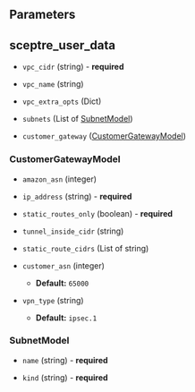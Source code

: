 ## Parameters



## sceptre_user_data

- `vpc_cidr` (string) - **required**

- `vpc_name` (string)

- `vpc_extra_opts` (Dict)

- `subnets` (List of [SubnetModel](#SubnetModel))

- `customer_gateway` ([CustomerGatewayModel](#CustomerGatewayModel))



### CustomerGatewayModel

- `amazon_asn` (integer)

- `ip_address` (string) - **required**

- `static_routes_only` (boolean) - **required**

- `tunnel_inside_cidr` (string)

- `static_route_cidrs` (List of string)

- `customer_asn` (integer)
  - **Default:** `65000`

- `vpn_type` (string)
  - **Default:** `ipsec.1`



### SubnetModel

- `name` (string) - **required**

- `kind` (string) - **required**

- `availability_zone` (string) - **required**

- `cidr` (string) - **required**

- `nat_eip_allocation_id` (string)

- `map_public_ip_on_launch` (boolean)
  - **Default:** `False`

